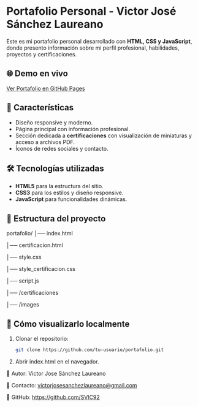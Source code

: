 # Portafolio Personal - Victor José Sánchez Laureano

Este es mi portafolio personal desarrollado con **HTML, CSS y JavaScript**, donde presento información sobre mi perfil profesional, habilidades, proyectos y certificaciones.

## 🌐 Demo en vivo
[Ver Portafolio en GitHub Pages](https://tu-usuario.github.io/portafolio/)

## 📌 Características
- Diseño responsive y moderno.
- Página principal con información profesional.
- Sección dedicada a **certificaciones** con visualización de miniaturas y acceso a archivos PDF.
- Íconos de redes sociales y contacto.

## 🛠 Tecnologías utilizadas
- **HTML5** para la estructura del sitio.
- **CSS3** para los estilos y diseño responsive.
- **JavaScript** para funcionalidades dinámicas.

## 📂 Estructura del proyecto
portafolio/
│── index.html

│── certificacion.html

│── style.css

│── style_certificacion.css

│── script.js

│── /certificaciones

│── /images

## 🚀 Cómo visualizarlo localmente
1. Clonar el repositorio:
   ```bash
   git clone https://github.com/tu-usuario/portafolio.git
2. Abrir index.html en el navegador.

💼 Autor: Victor Jose Sánchez Laureano

📧 Contacto: victorjosesanchezlaureano@gmail.com

🔗 GitHub: https://github.com/SVIC92
